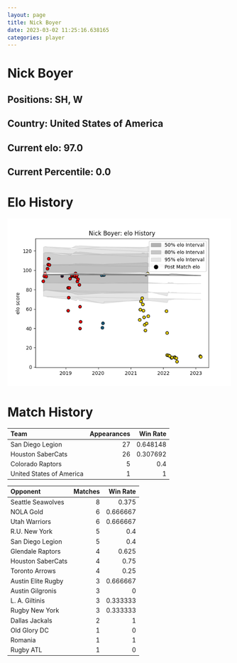 ```yaml
---  
layout: page  
title: Nick Boyer  
date: 2023-03-02 11:25:16.638165  
categories: player  
---
```

# Nick Boyer

## Positions: SH, W

## Country: United States of America

## Current elo: 97.0

## Current Percentile: 0.0

# Elo History


![elo history](history_NickBoyer.png)
# Match History


| Team                     |   Appearances |   Win Rate |
|:-------------------------|--------------:|-----------:|
| San Diego Legion         |            27 |   0.648148 |
| Houston SaberCats        |            26 |   0.307692 |
| Colorado Raptors         |             5 |   0.4      |
| United States of America |             1 |   1        |

| Opponent           |   Matches |   Win Rate |
|:-------------------|----------:|-----------:|
| Seattle Seawolves  |         8 |   0.375    |
| NOLA Gold          |         6 |   0.666667 |
| Utah Warriors      |         6 |   0.666667 |
| R.U. New York      |         5 |   0.4      |
| San Diego Legion   |         5 |   0.4      |
| Glendale Raptors   |         4 |   0.625    |
| Houston SaberCats  |         4 |   0.75     |
| Toronto Arrows     |         4 |   0.25     |
| Austin Elite Rugby |         3 |   0.666667 |
| Austin Gilgronis   |         3 |   0        |
| L. A. Giltinis     |         3 |   0.333333 |
| Rugby New York     |         3 |   0.333333 |
| Dallas Jackals     |         2 |   1        |
| Old Glory DC       |         1 |   0        |
| Romania            |         1 |   1        |
| Rugby ATL          |         1 |   0        |